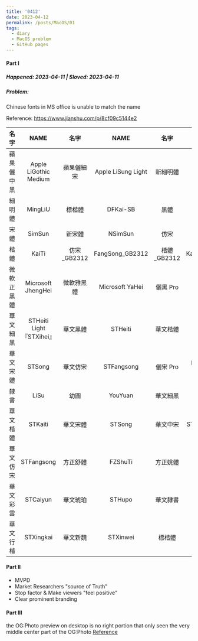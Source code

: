 ```yaml
---
title: '0412'
date: 2023-04-12
permalink: /posts/MacOS/01
tags:
  - diary
  - MacOS problem
  - GitHub pages
---
```

#### Part I 
##### Happened: 2023-04-11 | Sloved: 2023-04-11
##### Problem: 
Chinese fonts in MS office is unable to match the name

Reference: <https://www.jianshu.com/p/8cf09c5144e2>

|名字|NAME|名字|NAME|名字|NAME|
|:--------:|:-------:|:--------:|:--------:|:-------:|:--------:|
|蘋果儷中黑|Apple LiGothic Medium|蘋果儷細宋|Apple LiSung Light|新細明體|PMingLiU|
|細明體|MingLiU|標楷體|DFKai-SB|黑體|SimHei|
|宋體|SimSun|新宋體|NSimSun|仿宋|FangSong|
|楷體|KaiTi|仿宋_GB2312|FangSong_GB2312|楷體_GB2312|KaiTi_GB2312|
|微軟正黑體|Microsoft JhengHei|微軟雅黑體|Microsoft YaHei|儷黑 Pro|LiHei Pro Medium|
|華文細黑|STHeiti Light 『STXihei』|華文黑體|STHeiti|華文楷體|STKaiti|
|華文宋體|STSong|華文仿宋|STFangsong|儷宋 Pro|LiSong Pro Light|
|隸書|LiSu|幼圓|YouYuan|華文細黑|STXihei| 
|華文楷體|STKaiti|華文宋體|STSong|華文中宋|STZhongsong|
|華文仿宋|STFangsong|方正舒體|FZShuTi|方正姚體|FZYaoti|
|華文彩雲|STCaiyun|華文琥珀|STHupo|華文隸書|STLiti|
|華文行楷|STXingkai|華文新魏|STXinwei|標楷體|BiauKai|

#### Part II


- MVPD
- Market Researchers "source of Truth"
- Stop factor & Make viewers "feel positive"
- Clear prominent branding

#### Part III
the OG:Photo preview on desktop is no right portion that only seen the very middle center part of the OG:Photo
[Reference](https://github.blog/2021-06-22-framework-building-open-graph-images/)